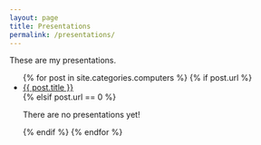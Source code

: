 ```yaml
---
layout: page
title: Presentations
permalink: /presentations/
---
```


These are my presentations.

<ul>
  {% for post in site.categories.computers %}
    {% if post.url %}
      <li><a href="{{ post.url }}">{{ post.title }}</a></li>
    {% elsif post.url == 0 %}
      <p>There are no presentations yet!</p>
    {% endif %}
  {% endfor %}
</ul>
